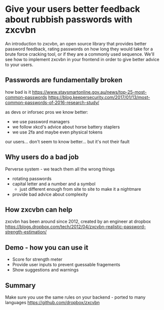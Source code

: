 # Give your users better feedback about rubbish passwords with zxcvbn

An introduction to zxcvbn, an open source library that provides better password
feedback, rating passwords on how long they would take for a brute force
cracking tool, or if they are a commonly used sequence. We'll see how to
implement zxcvbn in your frontend in order to give better advice to your users.

## Passwords are fundamentally broken

how bad is it
https://www.staysmartonline.gov.au/news/top-25-most-common-passwords
https://blog.keepersecurity.com/2017/01/13/most-common-passwords-of-2016-research-study/

as devs or inforsec pros we know better:

- we use password managers
- we follow xkcd's advice about horse battery staplers
- we use 2fa and maybe even physical tokens

our users...  don't seem to know better... but it's not their fault

## Why users do a bad job

Perverse system - we teach them all the wrong things
- rotating passwords
- capital letter and a number and a symbol
  - just different enough from site to site to make it a nightmare
- provide bad advice about complexity

## How zxcvbn can help

zxcvbn has been around since 2012, created by an engineer at dropbox
https://blogs.dropbox.com/tech/2012/04/zxcvbn-realistic-password-strength-estimation/

## Demo - how you can use it

- Score for strength meter
- Provide user inputs to prevent guessable fragements
- Show suggestions and warnings

## Summary

Make sure you use the same rules on your backend - ported to many languages
https://github.com/dropbox/zxcvbn
